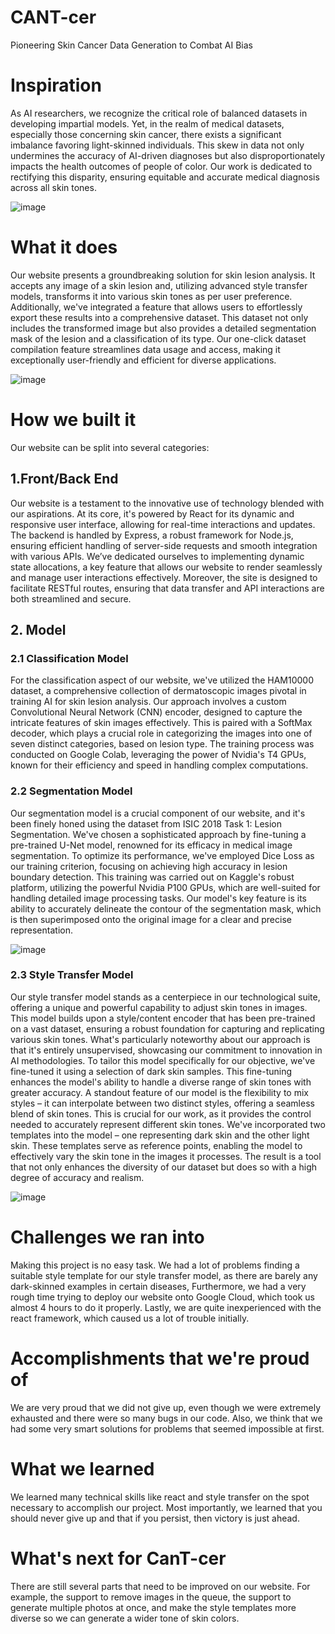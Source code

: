 # CANT-cer

Pioneering Skin Cancer Data Generation to Combat AI Bias

# Inspiration

As AI researchers, we recognize the critical role of balanced datasets in developing impartial models. Yet, in the realm of medical datasets, especially those concerning skin cancer, there exists a significant imbalance favoring light-skinned individuals. This skew in data not only undermines the accuracy of AI-driven diagnoses but also disproportionately impacts the health outcomes of people of color. Our work is dedicated to rectifying this disparity, ensuring equitable and accurate medical diagnosis across all skin tones.

![image](https://media.discordapp.net/attachments/1172946769223618682/1173320320166412339/image.png?ex=656386b3&is=655111b3&hm=7202619060c166734ac00d4601227657dc373f6fd9ff4ddce17fcb0d24344a86&=&width=2160&height=422)

# What it does

Our website presents a groundbreaking solution for skin lesion analysis. It accepts any image of a skin lesion and, utilizing advanced style transfer models, transforms it into various skin tones as per user preference. Additionally, we've integrated a feature that allows users to effortlessly export these results into a comprehensive dataset. This dataset not only includes the transformed image but also provides a detailed segmentation mask of the lesion and a classification of its type. Our one-click dataset compilation feature streamlines data usage and access, making it exceptionally user-friendly and efficient for diverse applications.

![image](https://d112y698adiu2z.cloudfront.net/photos/production/software_photos/002/668/292/datas/gallery.jpg)

# How we built it

Our website can be split into several categories:

## 1.Front/Back End

Our website is a testament to the innovative use of technology blended with our aspirations. At its core, it's powered by React for its dynamic and responsive user interface, allowing for real-time interactions and updates. The backend is handled by Express, a robust framework for Node.js, ensuring efficient handling of server-side requests and smooth integration with various APIs. We’ve dedicated ourselves to implementing dynamic state allocations, a key feature that allows our website to render seamlessly and manage user interactions effectively. Moreover, the site is designed to facilitate RESTful routes, ensuring that data transfer and API interactions are both streamlined and secure.

## 2. Model

### 2.1 Classification Model

For the classification aspect of our website, we've utilized the HAM10000 dataset, a comprehensive collection of dermatoscopic images pivotal in training AI for skin lesion analysis. Our approach involves a custom Convolutional Neural Network (CNN) encoder, designed to capture the intricate features of skin images effectively. This is paired with a SoftMax decoder, which plays a crucial role in categorizing the images into one of seven distinct categories, based on lesion type. The training process was conducted on Google Colab, leveraging the power of Nvidia's T4 GPUs, known for their efficiency and speed in handling complex computations.

### 2.2 Segmentation Model

Our segmentation model is a crucial component of our website, and it's been finely honed using the dataset from ISIC 2018 Task 1: Lesion Segmentation. We've chosen a sophisticated approach by fine-tuning a pre-trained U-Net model, renowned for its efficacy in medical image segmentation. To optimize its performance, we've employed Dice Loss as our training criterion, focusing on achieving high accuracy in lesion boundary detection. This training was carried out on Kaggle's robust platform, utilizing the powerful Nvidia P100 GPUs, which are well-suited for handling detailed image processing tasks. Our model's key feature is its ability to accurately delineate the contour of the segmentation mask, which is then superimposed onto the original image for a clear and precise representation.

![image](https://media.discordapp.net/attachments/1172946769223618682/1173321328711979059/image.png?ex=656387a4&is=655112a4&hm=c33d1e561b90bcc85e2a5f1c6fa0d258d6e5079df82e496f770dd3a9b6b4490b&=&width=2160&height=662)

### 2.3 Style Transfer Model

Our style transfer model stands as a centerpiece in our technological suite, offering a unique and powerful capability to adjust skin tones in images. This model builds upon a style/content encoder that has been pre-trained on a vast dataset, ensuring a robust foundation for capturing and replicating various skin tones. What's particularly noteworthy about our approach is that it's entirely unsupervised, showcasing our commitment to innovation in AI methodologies. To tailor this model specifically for our objective, we've fine-tuned it using a selection of dark skin samples. This fine-tuning enhances the model's ability to handle a diverse range of skin tones with greater accuracy. A standout feature of our model is the flexibility to mix styles – it can interpolate between two distinct styles, offering a seamless blend of skin tones. This is crucial for our work, as it provides the control needed to accurately represent different skin tones. We've incorporated two templates into the model – one representing dark skin and the other light skin. These templates serve as reference points, enabling the model to effectively vary the skin tone in the images it processes. The result is a tool that not only enhances the diversity of our dataset but does so with a high degree of accuracy and realism.

![image](https://media.discordapp.net/attachments/1172946769223618682/1173321119386837092/image.png?ex=65638772&is=65511272&hm=308f3a8b7ccffb93f31aaef8de9cc7217b55b657e4f95858c7575a8cb24396fb&=&width=2081&height=1106)


# Challenges we ran into

Making this project is no easy task. We had a lot of problems finding a suitable style template for our style transfer model, as there are barely any dark-skinned examples in certain diseases, Furthermore, we had a very rough time trying to deploy our website onto Google Cloud, which took us almost 4 hours to do it properly. Lastly, we are quite inexperienced with the react framework, which caused us a lot of trouble initially.

# Accomplishments that we're proud of

We are very proud that we did not give up, even though we were extremely exhausted and there were so many bugs in our code. Also, we think that we had some very smart solutions for problems that seemed impossible at first.

# What we learned

We learned many technical skills like react and style transfer on the spot necessary to accomplish our project. Most importantly, we learned that you should never give up and that if you persist, then victory is just ahead.

# What's next for CanT-cer

There are still several parts that need to be improved on our website. For example, the support to remove images in the queue, the support to generate multiple photos at once, and make the style templates more diverse so we can generate a wider tone of skin colors.
